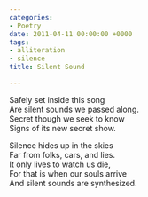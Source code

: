 ```yaml
---
categories:
- Poetry
date: 2011-04-11 00:00:00 +0000
tags:
- alliteration
- silence
title: Silent Sound

---
```

Safely set inside this song  
Are silent sounds we passed along.  
Secret though we seek to know  
Signs of its new secret show.

Silence hides up in the skies  
Far from folks, cars, and lies.  
It only lives to watch us die,  
For that is when our souls arrive  
And silent sounds are synthesized.